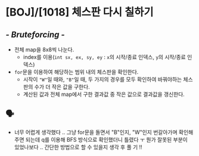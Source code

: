 # [BOJ]/[1018] 체스판 다시 칠하기

## *- Bruteforcing -*

* 전체 map을 8x8씩 나눈다. 
  * index를 이용(`int sx, ex, sy, ey` : `x`의 시작/종료 인덱스, `y`의 시작/종료 인덱스)
* `for`문을 이용하여 해당하는 범위 내의 체스판을 확인한다.
  * 시작이 `"W"`일 때와, `"B"`일 때, 두 가지의 경우를 모두 확인하여 바꿔야하는 체스판의 수가 더 작은 값을 구한다.
  * 계산된 값과 전체 map에서 구한 결과값 중 작은 값으로 결과값을 갱신한다.

## :speaking_head:

* 너무 어렵게 생각했다 .. 그냥 for문을 돌면서 "B"인지, "W"인지 번갈아가며 확인해주면 되는데 q를 이용해 BFS 방식으로 확인했더니 틀렸다 ㅜ 뭔가 잘못된 부분이 있었나보다 .. 간단한 방법으로 할 수 있을지 생각 후 풀 기 !!